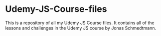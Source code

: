 # Udemy-JS-Course-files
This is a repository of all my Udemy JS Course files. It contains all of the lessons and challenges in the Udemy JS course by Jonas Schmedtmann.
